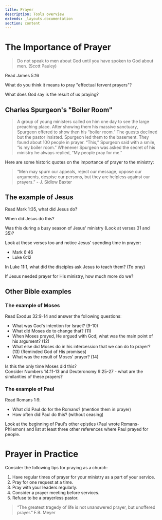 ```yaml
---
title: Prayer
description: Tools overview
extends: _layouts.documentation
section: content
---
```


# The Importance of Prayer

> Do not speak to men about God until you have spoken to God about men. (Scott Pauley)

Read James 5:16

What do you think it means to pray "effectual fervent prayers"?

What does God say is the result of us praying?

## Charles Spurgeon's "Boiler Room"

> A group of young ministers called on him one day to see the large preaching place. After showing them his massive sanctuary, Spurgeon offered to show then his “boiler room.” The guests declined but the pastor insisted. Spurgeon led them to the basement. They found about 100 people in prayer. “This,” Spurgeon said with a smile, “is my boiler room.”  Whenever Spurgeon was asked the secret of his ministry he always replied, “My people pray for me.”


  Here are some historic quotes on the importance of prayer to the ministry:

> “Men may spurn our appeals, reject our message, oppose our arguments, despise our persons, but they are helpless against our prayers.” - J. Sidlow Baxter

## The example of Jesus

Read Mark 1:35, what did Jesus do?

When did Jesus do this?

Was this during a busy season of Jesus' ministry (Look at verses 31 and 35)?

Look at these verses too and notice Jesus' spending time in prayer:

- Mark 6:46
- Luke 6:12

In Luke 11:1, what did the disciples ask Jesus to teach them? (To pray)

If Jesus needed prayer for His ministry, how much more do we?


## Other Bible examples

### The example of Moses

Read Exodus 32:9-14 and answer the following questions:
- What was God's intention for Israel? (9-10)
- What did Moses do to change that? (11)
- When Moses prayed, He argued with God, what was the main point of his argument? (12)
- What else did Moses do in his intercession that we can do to prayer? (13) (Reminded God of His promises)
- What was the result of Moses' prayer? (14)

Is this the only time Moses did this?  
Consider Numbers 14:11-13 and Deuteronomy 9:25-27 - what are the similarities of these prayers?


### The example of Paul

Read Romans 1:9.

- What did Paul do for the Romans? (mention them in prayer)
- How often did Paul do this? (without ceasing)

Look at the beginning of Paul's other epistles (Paul wrote Romans-Philemon) and list at least three other references where Paul prayed for people.


# Prayer in Practice

Consider the following tips for praying as a church:
1. Have regular times of prayer for your ministry as a part of your service.
2. Pray for one request at a time.
3. Pray with your leaders regularly.
4. Consider a prayer meeting before services.
5. Refuse to be a prayerless pastor.

> “The greatest tragedy of life is not unanswered prayer, but unoffered prayer.” F.B. Meyer